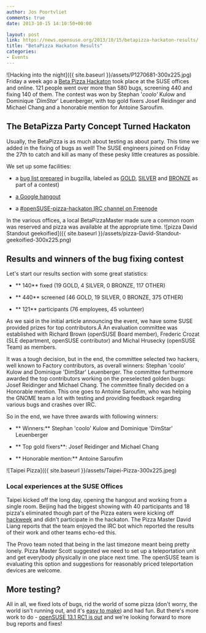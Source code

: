 ```yaml
---
author: Jos Poortvliet
comments: true
date: 2013-10-15 14:10:50+00:00

layout: post
link: https://news.opensuse.org/2013/10/15/betapizza-hackaton-results/
title: "BetaPizza Hackaton Results"
categories:
- Events
---
```

![Hacking into the night]({{ site.baseurl }}/assets/P1270681-300x225.jpg)
Friday a week ago a [Beta Pizza Hackaton](https://news.opensuse.org/2013/09/25/beta-pizza-hackaton-starting-friday/) took place at the SUSE offices and online. 121 people went over more than 580 bugs, screening 440 and fixing 140 of them. The contest was won by Stephan '_coolo'_ Kulow and Dominique '_DimStar_' Leuenberger, with top gold fixers Josef Reidinger and Michael Chang and a honorable mention for Antoine Saroufim.<!-- more -->



## The BetaPizza Party Concept Turned Hackaton


Usually, the BetaPizza is as much about testing as about party. This time we added in the fixing of bugs as well! The SUSE engineers joined on Friday the 27th to catch and kill as many of these pesky little creatures as possible.

We set up some facilities:



	
  * a [bug list prepared](https://bugzilla.novell.com/buglist.cgi?query_format=advanced&bug_status=UNCONFIRMED&bug_status=NEW&bug_status=ASSIGNED&bug_status=NEEDINFO&bug_status=REOPENED&bug_status=VERIFIED&resolution=---&product=openSUSE%2012.3&product=openSUSE%20Factory) in bugzilla, labeled as [GOLD](https://bugzilla.novell.com/buglist.cgi?field0-0-0=status_whiteboard&type0-0-0=substring&value0-0-0=GOLD), [SILVER](https://bugzilla.novell.com/buglist.cgi?field0-0-0=status_whiteboard&type0-0-0=substring&value0-0-0=SILVER) and [BRONZE](https://bugzilla.novell.com/buglist.cgi?field0-0-0=status_whiteboard&type0-0-0=substring&value0-0-0=BRONZE) as part of a contest)

	
  * [a Google hangout](https://plus.google.com/events/csnu5vk431s6b2292dbi911vumc)

	
  * a [#openSUSE-pizza-hackaton IRC channel on Freenode](irc://freenode.net/#openSUSE-pizza-hackaton)


In the various offices, a local BetaPizzaMaster made sure a common room was reserved and pizza was available at the appropriate time.
![pizza David Standout geekoified]({{ site.baseurl }}/assets/pizza-David-Standout-geekoified-300x225.png)


## Results and winners of the bug fixing contest


Let's start our results section with some great statistics:



	
  * ** 140** fixed (19 GOLD, 4 SILVER, 0 BRONZE, 117 OTHER)

	
  * ** 440** screened (46 GOLD, 19 SILVER, 0 BRONZE, 375 OTHER)

	
  * ** 121** participants (76 employees, 45 volunteer)


As we said in the initial article announcing the event, we have some SUSE provided prizes for top contributors.Â An evaluation committee was established with Richard Brown (openSUSE Board member), Frederic Crozat (SLE department, openSUSE contributor) and Michal Hrusecky (openSUSE Team) as members.

It was a tough decision, but in the end, the committee selected two hackers, well known to Factory contributors, as overall winners: Stephan 'coolo' Kulow and Dominique 'DimStar' Leuenberger. The committee furthermore awarded the top contributors working on the preselected golden bugs: Josef Reidinger and Michael Chang. The committee finally decided on a Honorable mention. This one goes to Antoine Saroufim, who was helping the GNOME team a lot with testing and providing feedback regarding various bugs and crashes over IRC.

So in the end, we have three awards with following winners:

	
  * ** Winners:** Stephan 'coolo' Kulow and Dominique 'DimStar' Leuenberger

	
  * ** Top gold fixers**: Josef Reidinger and Michael Chang

	
  * ** Honorable mention:** Antoine Saroufim


![Taipei Pizza]({{ site.baseurl }}/assets/Taipei-Pizza-300x225.jpeg)


### Local experiences at the SUSE Offices


Taipei kicked off the long day, opening the hangout and working from a single room. Beijing had the biggest showing with 40 participants and 18 pizza's eliminated though part of the Pizza eaters were kicking off [hackweek](http://hackweek.suse.com) and didn't participate in the hackaton. The Pizza Master David Liang reports that the team enjoyed the IRC bot which reported the results of their work and other teams echo-ed this.

The Provo team noted that being in the last timezone meant being pretty lonely. Pizza Master Scott suggested we need to set up a teleportation unit and get everybody physically in one place next time. The openSUSE team is evaluating this option and suggestions for reasonably priced teleportation devices are welcome.


## More testing?


All in all, we fixed lots of bugs, rid the world of some pizza (don't worry, the world isn't running out, and it's [easy to make](https://news.opensuse.org/2011/09/30/opensuse-pizza-parties-the-geeko-way/)) and had fun. But there's more work to do - [openSUSE 13.1 RC1 is out](https://news.opensuse.org/2013/10/11/opensuse-13-1-rc-1-available-time-to-test/) and we're looking forward to more bug reports and fixes!		
